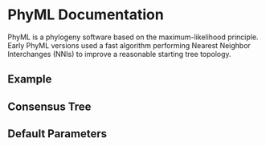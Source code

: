 PhyML Documentation
=============================
PhyML is a phylogeny software based on the maximum-likelihood principle. Early PhyML
versions used a fast algorithm performing Nearest Neighbor Interchanges (NNIs) to improve a
reasonable starting tree topology.

Example
-----

Consensus Tree
----------------

Default Parameters
-------------------